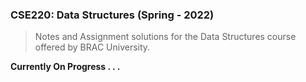 ### CSE220: Data Structures (Spring - 2022)

> Notes and Assignment solutions for the Data Structures course offered by BRAC University.

**Currently On Progress . . .**